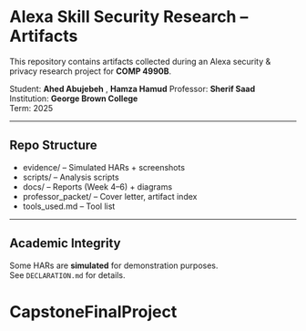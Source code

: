 # Alexa Skill Security Research – Artifacts

This repository contains artifacts collected during an Alexa security & privacy research project for **COMP 4990B**.

Student: **Ahed Abujebeh** , **Hamza Hamud**
Professor: **Sherif Saad**  
Institution: **George Brown College**  
Term: 2025

---

## Repo Structure
- evidence/ – Simulated HARs + screenshots
- scripts/ – Analysis scripts
- docs/ – Reports (Week 4–6) + diagrams
- professor_packet/ – Cover letter, artifact index
- tools_used.md – Tool list

---

## Academic Integrity
Some HARs are **simulated** for demonstration purposes.  
See `DECLARATION.md` for details.
# CapstoneFinalProject
